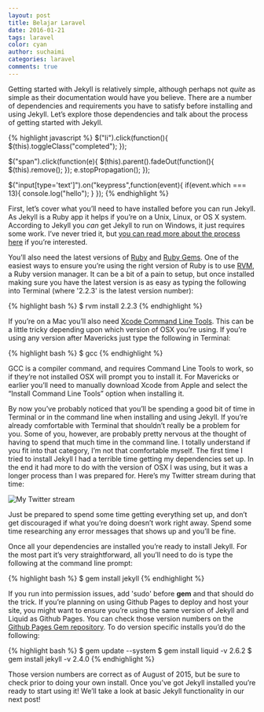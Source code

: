 ```yaml
---
layout: post
title: Belajar Laravel
date: 2016-01-21
tags: laravel
color: cyan
author: suchaimi
categories: laravel
comments: true
---
```


Getting started with Jekyll is relatively simple, although perhaps not *quite* as simple as their documentation would have you believe. There are a number of dependencies and requirements you have to satisfy before installing and using Jekyll. Let’s explore those dependencies and talk about the process of getting started with Jekyll.

{% highlight javascript %}
$("li").click(function(){
    $(this).toggleClass("completed");
});

$("span").click(function(e){
    $(this).parent().fadeOut(function(){
        $(this).remove();
    });
    e.stopPropagation();
});

$("input[type='text']").on("keypress",function(event){
    if(event.which === 13){
        console.log("hello");
    }
});
{% endhighlight %}

First, let’s cover what you’ll need to have installed before you can run Jekyll. As Jekyll is a Ruby app it helps if you’re on a Unix, Linux, or OS X system. According to Jekyll you *can* get Jekyll to run on Windows, it just requires some work. I’ve never tried it, but [you can read more about the process here](http://jekyll-windows.juthilo.com/ "jekyll for windows") if you’re interested.

You’ll also need the latest versions of [Ruby](https://www.ruby-lang.org "ruby") and [Ruby Gems](https://rubygems.org/ "ruby gems"). One of the easiest ways to ensure you’re using the right version of Ruby is to use [RVM](https://rvm.io "Ruby version manager"), a Ruby version manager. It can be a bit of a pain to setup, but once installed making sure you have the latest version is as easy as typing the following into Terminal (where '2.2.3' is the latest version number):

{% highlight bash %}
$ rvm install 2.2.3
{% endhighlight %}

If you’re on a Mac you’ll also need [Xcode Command Line Tools](https://developer.apple.com/xcode/ "xcode"). This can be a little tricky depending upon which version of OSX you’re using. If you’re using any version after Mavericks just type the following in Terminal:

{% highlight bash %}
$ gcc
{% endhighlight %}

GCC is a compiler command, and requires Command Line Tools to work, so if they’re not installed OSX will prompt you to install it. For Mavericks or earlier you’ll need to manually download Xcode from Apple and select the “Install Command Line Tools” option when installing it. 

By now you’ve probably noticed that you’ll be spending a good bit of time in Terminal or in the command line when installing and using Jekyll. If you’re already comfortable with Terminal that shouldn’t really be a problem for you. Some of you, however, are probably pretty nervous at the thought of having to spend that much time in the command line. I totally understand if you fit into that category, I’m not that comfortable myself. The first time I tried to install Jekyll I had a terrible time getting my dependencies set up. In the end it had more to do with the version of OSX I was using, but it was a longer process than I was prepared for. Here’s my Twitter stream during that time:

![My Twitter stream]({{site.baseurl}}/images/jekyll_install.jpg)

Just be prepared to spend some time getting everything set up, and don’t get discouraged if what you’re doing doesn’t work right away. Spend some time researching any error messages that shows up and you’ll be fine.

Once all your dependencies are installed you’re ready to install Jekyll. For the most part it’s very straightforward, all you’ll need to do is type the following at the command line prompt:

{% highlight bash %}
$ gem install jekyll 
{% endhighlight %}

If you run into permission issues, add 'sudo' before **gem** and that should do the trick. If you’re planning on using Github Pages to deploy and host your site, you might want to ensure you’re using the same version of Jekyll and Liquid as Github Pages. You can check those version numbers on the [Github Pages Gem repository](https://github.com/github/pages-gem/blob/master/lib/github-pages.rb "Github Pages"). To do version specific installs you’d do the following:

{% highlight bash %}
$ gem update --system
$ gem install liquid -v 2.6.2
$ gem install jekyll -v 2.4.0
{% endhighlight %}

Those version numbers are correct as of August of 2015, but be sure to check prior to doing your own install. Once you’ve got Jekyll installed you’re ready to start using it! We’ll take a look at basic Jekyll functionality in our next post!
